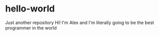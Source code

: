 # hello-world
Just another repository
Hi! I'm Alex and I'm literally going to be the best programmer in the world
